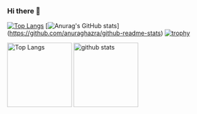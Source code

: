 ### Hi there 👋

<!--
**hntake/hntake** is a ✨ _special_ ✨ repository because its `README.md` (this file) appears on your GitHub profile.

Here are some ideas to get you started:

- 🔭 I’m currently working on ...
- 🌱 I’m currently learning ...
- 👯 I’m looking to collaborate on ...
- 🤔 I’m looking for help with ...
- 💬 Ask me about ...
- 📫 How to reach me: ...
- 😄 Pronouns: ...
- ⚡ Fun fact: ...
-->
[![Top Langs](https://github-readme-stats.vercel.app/api/top-langs/?username=hntake
)](https://github.com/anuraghazra/github-readme-stats)
[![Anurag's GitHub stats](https://github-readme-stats.vercel.app/api?username=hntake)]
(https://github.com/anuraghazra/github-readme-stats)
[![trophy](https://github-profile-trophy.vercel.app/?username=hntake)](https://github.com/ryo-ma/github-profile-trophy)
<p align="left"> 
  <img alt="Top Langs" height="150px" src="https://github-readme-stats.vercel.app/api/top-langs/?username=hntake&layout=compact&count_private=true&show_icons=true&theme=onedark" />
  <img alt="github stats" height="150px" src="https://github-readme-stats.vercel.app/api?username=hntake&count_private=true&show_icons=true&show_icons=true&theme=onedark" />
</p>
